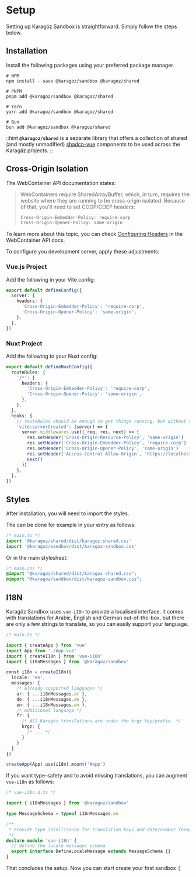 # Setup

Setting up Karagöz Sandbox is straightforward. Simply follow the steps below.

## Installation

Install the following packages using your preferred package manager.

```shell
# NPM
npm install --save @karagoz/sandbox @karagoz/shared

# PNPM
pnpm add @karagoz/sandbox @karagoz/shared

# Yarn
yarn add @karagoz/sandbox @karagoz/shared

# Bun
bun add @karagoz/sandbox @karagoz/shared
```

::hint
**`@karagoz/shared`** is a separate library that offers a collection of shared (and mostly unmodified)
<a class="external" href="https://www.shadcn-vue.com" target="_blank">shadcn-vue</a> components to be used across the Karagäz projects.
::

## Cross-Origin Isolation

The WebContainer API documentation states:

> WebContainers require SharedArrayBuffer, which, in turn, requires the website where they are running to be cross-origin isolated. Because of that, you'll need to set COOP/COEP headers:
> ```kotlin
> Cross-Origin-Embedder-Policy: require-corp
> Cross-Origin-Opener-Policy: same-origin
> ```

To learn more about this topic, you can check 
<a href="https://webcontainers.io/guides/configuring-headers" target="_blank">Configuring Headers</a>
in the WebContainer API docs.

To configure you development server, apply these adjustments:

### Vue.js Project

Add the following in your Vite config:

```typescript
export default defineConfig({
  server: {
    headers: {
      'Cross-Origin-Embedder-Policy': 'require-corp',
      'Cross-Origin-Opener-Policy': 'same-origin',
    },
  },
})
```

### Nuxt Project

Add the following to your Nuxt config:

```typescript
export default defineNuxtConfig({
  routeRules: {
    '/*': {
      headers: {
        'Cross-Origin-Embedder-Policy': 'require-corp',
        'Cross-Origin-Opener-Policy': 'same-origin',
      },
    },
  },
  hooks: {
    // routeRules should be enough to get things running, but without the following Nuxt DevTools won't work.
    'vite:serverCreated': (server) => {
      server.middlewares.use((_req, res, next) => {
        res.setHeader('Cross-Origin-Resource-Policy', 'same-origin')
        res.setHeader('Cross-Origin-Embedder-Policy', 'require-corp')
        res.setHeader('Cross-Origin-Opener-Policy', 'same-origin')
        res.setHeader('Access-Control-Allow-Origin', 'https://localhost:3000')
        next()
      })
    },
  },
})
```

## Styles

After installation, you will need to import the styles.

The can be done for example in your entry as follows:

```typescript
/* main.ts */
import '@karagoz/shared/dist/karagoz-shared.css'
import '@karagoz/sandbox/dist/karagoz-sandbox.css'
```

Or in the main stylesheet:

```css
/* main.css */
@import "@karagoz/shared/dist/karagoz-shared.css";
@import "@karagoz/sandbox/dist/karagoz-sandbox.css";
```

## I18N

Karagöz Sandbox uses `vue-i18n` to provide a localised interface. It comes with translations for Arabic, English 
and German out-of-the-box, but there are only a few strings to translate, so you can easily support your language.

```typescript
/* main.ts */

import { createApp } from 'vue'
import App from './App.vue'
import { createI18n } from 'vue-i18n'
import { i18nMessages } from '@karagoz/sandbox'

const i18n = createI18n({
  locale: 'en',
  messages: { 
    /* Already supported languages */ 
    ar: { ...i18nMessages.ar },
    de: { ...i18nMessages.de },
    en: { ...i18nMessages.en },
    /* Additional language */
    fr: {
      /* All Karagöz translations are under the krgz key/prefix. */
      krgz: {
        /* ... */
      }
    }
  }
})

createApp(App).use(i18n).mount('#app')
```

If you want type-safety and to avoid missing translations, you can augment `vue-i18n` as follows:

```typescript
/* vue-i18n.d.ts */

import { i18nMessages } from '@karagoz/sandbox'

type MessageSchema = typeof i18nMessages.en

/**
 * Provide type intellisense for translation keys and date/number formats.
 */
declare module 'vue-i18n' {
  // define the locale messages schema
  export interface DefineLocaleMessage extends MessageSchema {}
}
```

That concludes the setup. Now you can start create your first sandbox :)
